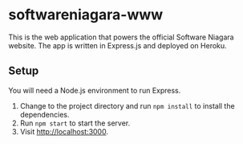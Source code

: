 softwareniagara-www
===================

This is the web application that powers the official Software 
Niagara website. The app is written in Express.js and deployed 
on Heroku.

## Setup

You will need a Node.js environment to run Express.

1. Change to the project directory and run `npm install` to 
   install the dependencies.
2. Run `npm start` to start the server.
3. Visit [http://localhost:3000](http://localhost:3000).

